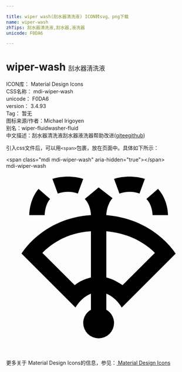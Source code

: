```yaml
---

title: wiper wash(刮水器清洗液) ICON转svg、png下载
name: wiper-wash
zhTips: 刮水器清洗液,刮水器,液洗器
unicode: F0DA6

---
```


# wiper-wash  <small style="font-size: 60%;font-weight: 100">刮水器清洗液</small>


<div class="detail-page">
<p>
<span>
ICON库：
<span class="badge-secondary badge">Material Design Icons</span> 
</span>
<br/>
<span>
CSS名称：
<span class="badge-secondary badge">mdi-wiper-wash</span> 
</span>
<br/>
<span>
unicode：
<span class="badge-secondary badge">F0DA6</span> 
</span>
<br/>
<span>
version：
<span class="badge-secondary badge">3.4.93</span> 
</span>
<br/>
<span>Tag：
<span class="badge-light badge">暂无</span>
</span>
<br/>
<span>图标来源/作者：<span class="badge-light badge">Michael Irigoyen</span></span> 
<br/>
<span>别名：<span class="badge-light badge">wiper-fluid</span><span class="badge-light badge">washer-fluid</span></span><br/><span class="zh-detail">中文描述：<span class="badge-primary badge">刮水器清洗液</span><span class="badge-primary badge">刮水器</span><span class="badge-primary badge">液洗器</span><span class="help-link"><span>帮助改进</span>(<a href="https://gitee.com/liuwave/icon-helper/edit/master/json/material/wiper-wash.json" target="_blank" rel="noopener noreferrer">gitee</a><a href="https://github.com/liuwave/icon-helper/edit/master/json/material/wiper-wash.json" target="_blank" rel="noopener noreferrer">github</a></span>)</span><br/>
</p>
</div>
<div class="alert alert-dark">
  <i class="mdi mdi-wiper-wash mdi-48px"></i>
  <i class="mdi mdi-wiper-wash mdi-36px"></i>
  <i class="mdi mdi-wiper-wash mdi-24px"></i>
  <i class="mdi mdi-wiper-wash mdi-18px"></i>
</div>
<div>
  <p>引入css文件后，可以用<code>&lt;span&gt;</code>包裹，放在页面中。具体如下所示：    
  </p>
  <div class="alert alert-primary" style="font-size: 14px">
    &lt;span class="mdi mdi-wiper-wash" aria-hidden="true"&gt;&lt;/span&gt;
    <copy-btn content='<span class="mdi mdi-wiper-wash" aria-hidden="true"></span>'></copy-btn>
  </div>
  <div class="alert alert-secondary">
    <i class="mdi mdi-wiper-wash"
    style="font-size: 24px"
    aria-hidden="true"></i> mdi-wiper-wash
    <copy-btn content="mdi-wiper-wash" btn-title="复制图标名称"></copy-btn>
  </div>
</div>
<div id="svg" class="svg-wrap">
<svg xmlns="http://www.w3.org/2000/svg" viewBox="0 0 24 24"><path d="M13,6C13,5.7 13.1,4.6 13.8,3.8L12,2.4L10.2,3.9C10.9,4.6 11,5.7 11,6C4.7,6.4 2,11 2,11L9,18C9,18 9.7,16.7 11,16.2V18.3C10.4,18.6 10,19.3 10,20A2,2 0 0,0 12,22A2,2 0 0,0 14,20C14,19.3 13.6,18.6 13,18.3V16.2C14.3,16.7 15,18 15,18L22,11C22,11 19.3,6.5 13,6M11,14.1C10.2,14.3 9.5,14.6 8.9,15.1L4.7,10.9C5.8,9.8 7.8,8.3 11,8.1V14.1M15.1,15.1C14.5,14.7 13.8,14.3 13,14.1V8.1C16.2,8.4 18.2,9.8 19.3,10.9L15.1,15.1M18,1.3L17.3,3.2C16.6,2.9 15.5,2.9 14.7,3.2L14,1.3C15.2,0.9 16.8,0.9 18,1.3M21,6H19C19,6 19,4.7 18.2,3.9L19.7,2.6C21,4 21,5.9 21,6M4.2,2.6L5.7,3.9C5,4.7 5,6 5,6H3C3,5.9 3,4 4.2,2.6M10,1.3L9.3,3.2C8.6,2.9 7.5,2.9 6.7,3.2L6,1.3C7.2,0.9 8.8,0.9 10,1.3Z" /></svg>
</div>
<detail full-name='mdi-wiper-wash'></detail>
    
<div><p>更多关于 Material Design Icons的信息，参见：<a target="_blank" href="https://iconhelper.cn/material.html"> Material Design Icons</a>
</p></div>

